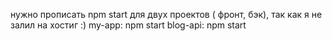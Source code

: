 нужно прописать npm start для двух проектов ( фронт, бэк), так как я не залил на хостиг :)
my-app: npm start
blog-api: npm start
